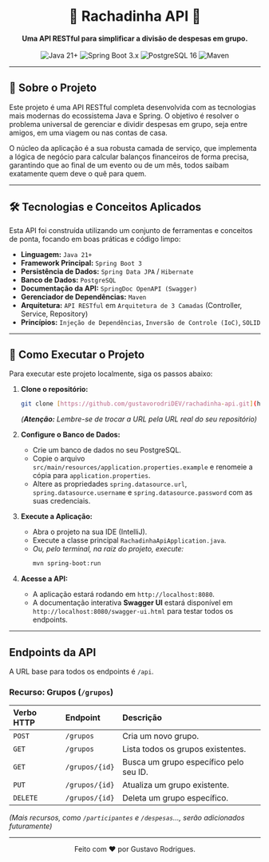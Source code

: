 <div align="center">

<h1 align="center">💸 Rachadinha API 💸</h1>

<p align="center">
  <strong>Uma API RESTful para simplificar a divisão de despesas em grupo.</strong>
  <br />
  <br />
  <img src="https://img.shields.io/badge/Java-21+-ED8B00?style=for-the-badge&logo=openjdk&logoColor=white" alt="Java 21+">
  <img src="https://img.shields.io/badge/Spring_Boot-3.x-6DB33F?style=for-the-badge&logo=spring&logoColor=white" alt="Spring Boot 3.x">
  <img src="https://img.shields.io/badge/PostgreSQL-16-316192?style=for-the-badge&logo=postgresql&logoColor=white" alt="PostgreSQL 16">
  <img src="https://img.shields.io/badge/Maven-4-red?style=for-the-badge&logo=apachemaven&logoColor=white" alt="Maven">
</p>
</div>

---

## 🎯 Sobre o Projeto

Este projeto é uma API RESTful completa desenvolvida com as tecnologias mais modernas do ecossistema Java e Spring. O objetivo é resolver o problema universal de gerenciar e dividir despesas em grupo, seja entre amigos, em uma viagem ou nas contas de casa.

O núcleo da aplicação é a sua robusta camada de serviço, que implementa a lógica de negócio para calcular balanços financeiros de forma precisa, garantindo que ao final de um evento ou de um mês, todos saibam exatamente quem deve o quê para quem.

---
## 🛠️ Tecnologias e Conceitos Aplicados

Esta API foi construída utilizando um conjunto de ferramentas e conceitos de ponta, focando em boas práticas e código limpo:

* **Linguagem:** `Java 21+`
* **Framework Principal:** `Spring Boot 3`
* **Persistência de Dados:** `Spring Data JPA` / `Hibernate`
* **Banco de Dados:** `PostgreSQL`
* **Documentação da API:** `SpringDoc OpenAPI (Swagger)`
* **Gerenciador de Dependências:** `Maven`
* **Arquitetura:** `API RESTful` em `Arquitetura de 3 Camadas` (Controller, Service, Repository)
* **Princípios:** `Injeção de Dependências`, `Inversão de Controle (IoC)`, `SOLID`

---

## 🚀 Como Executar o Projeto

Para executar este projeto localmente, siga os passos abaixo:

1.  **Clone o repositório:**
    ```sh
    git clone [https://github.com/gustavorodriDEV/rachadinha-api.git](https://github.com/gustavorodriDEV/rachadinha-api.git)
    ```
    *(**Atenção:** Lembre-se de trocar a URL pela URL real do seu repositório)*

2.  **Configure o Banco de Dados:**
    * Crie um banco de dados no seu PostgreSQL.
    * Copie o arquivo `src/main/resources/application.properties.example` e renomeie a cópia para `application.properties`.
    * Altere as propriedades `spring.datasource.url`, `spring.datasource.username` e `spring.datasource.password` com as suas credenciais.

3.  **Execute a Aplicação:**
    * Abra o projeto na sua IDE (IntelliJ).
    * Execute a classe principal `RachadinhaApiApplication.java`.
    * *Ou, pelo terminal, na raiz do projeto, execute:*
        ```sh
        mvn spring-boot:run
        ```
4.  **Acesse a API:**
    * A aplicação estará rodando em `http://localhost:8080`.
    * A documentação interativa **Swagger UI** estará disponível em `http://localhost:8080/swagger-ui.html` para testar todos os endpoints.

---

## Endpoints da API

A URL base para todos os endpoints é `/api`.

### Recurso: Grupos (`/grupos`)

| Verbo HTTP | Endpoint               | Descrição                              |
| :--------- | :--------------------- | :------------------------------------- |
| `POST`     | `/grupos`              | Cria um novo grupo.                    |
| `GET`      | `/grupos`              | Lista todos os grupos existentes.      |
| `GET`      | `/grupos/{id}`         | Busca um grupo específico pelo seu ID. |
| `PUT`      | `/grupos/{id}`         | Atualiza um grupo existente.           |
| `DELETE`   | `/grupos/{id}`         | Deleta um grupo específico.            |

*(Mais recursos, como `/participantes` e `/despesas`..., serão adicionados futuramente)*

---
<div align="center">
  Feito com ❤️ por Gustavo Rodrigues.
</div>